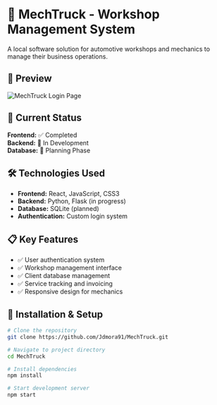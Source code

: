# 🔧 MechTruck - Workshop Management System

A local software solution for automotive workshops and mechanics to manage their business operations.

## 📸 Preview
![MechTruck Login Page](./images/MechTruck.png)

## 🚧 Current Status
**Frontend:** ✅ Completed  
**Backend:** 🔄 In Development  
**Database:** 🔄 Planning Phase

## 🛠️ Technologies Used
- **Frontend:** React, JavaScript, CSS3
- **Backend:** Python, Flask (in progress)
- **Database:** SQLite (planned)
- **Authentication:** Custom login system

## 📋 Key Features
- ✅ User authentication system
- ✅ Workshop management interface  
- ✅ Client database management
- ✅ Service tracking and invoicing
- ✅ Responsive design for mechanics

## 🚀 Installation & Setup

```bash
# Clone the repository
git clone https://github.com/Jdmora91/MechTruck.git

# Navigate to project directory
cd MechTruck

# Install dependencies
npm install

# Start development server
npm start
